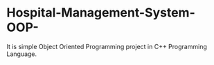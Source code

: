 # Hospital-Management-System-OOP-
It is simple Object Oriented Programming project in C++ Programming Language.
